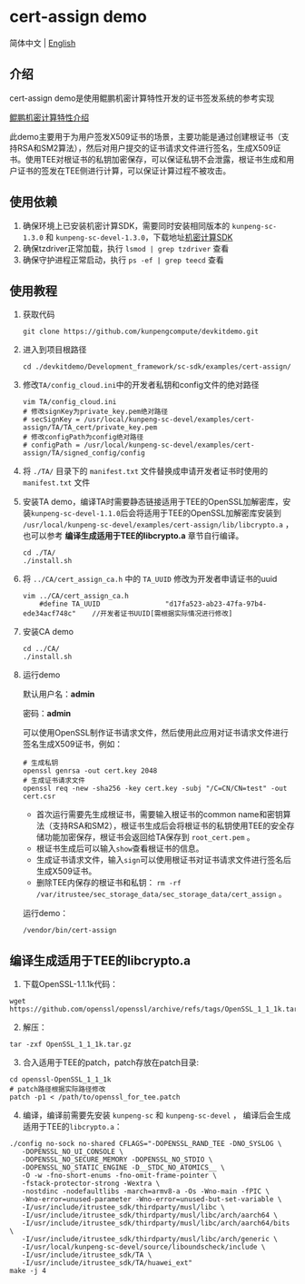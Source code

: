# cert-assign demo

简体中文 | [English](README_en.md)

## 介绍
cert-assign demo是使用鲲鹏机密计算特性开发的证书签发系统的参考实现

[鲲鹏机密计算特性介绍](https://www.hikunpeng.com/zh/developer/boostkit/confidential-computing)

此demo主要用于为用户签发X509证书的场景，主要功能是通过创建根证书（支持RSA和SM2算法），然后对用户提交的证书请求文件进行签名，生成X509证书。使用TEE对根证书的私钥加密保存，可以保证私钥不会泄露，根证书生成和用户证书的签发在TEE侧进行计算，可以保证计算过程不被攻击。

## 使用依赖

1. 确保环境上已安装机密计算SDK，需要同时安装相同版本的 `kunpeng-sc-1.3.0` 和 `kunpeng-sc-devel-1.3.0`，下载地址[机密计算SDK](https://mirrors.huaweicloud.com/kunpeng/archive/Kunpeng_SDK/itrustee/)
2. 确保tzdriver正常加载，执行 `lsmod | grep tzdriver` 查看
3. 确保守护进程正常启动，执行 `ps -ef | grep teecd` 查看

## 使用教程

1. 获取代码

   ```shell
   git clone https://github.com/kunpengcompute/devkitdemo.git
   ```

2. 进入到项目根路径

   ```shell
   cd ./devkitdemo/Development_framework/sc-sdk/examples/cert-assign/
   ```

3. 修改`TA/config_cloud.ini`中的开发者私钥和config文件的绝对路径

   ```shell
   vim TA/config_cloud.ini
   # 修改signKey为private_key.pem绝对路径
   # secSignKey = /usr/local/kunpeng-sc-devel/examples/cert-assign/TA/TA_cert/private_key.pem
   # 修改configPath为config绝对路径
   # configPath = /usr/local/kunpeng-sc-devel/examples/cert-assign/TA/signed_config/config
   ```

4. 将 `./TA/` 目录下的 `manifest.txt` 文件替换成申请开发者证书时使用的 `manifest.txt` 文件

5. 安装TA demo，编译TA时需要静态链接适用于TEE的OpenSSL加解密库，安装`kunpeng-sc-devel-1.1.0`后会将适用于TEE的OpenSSL加解密库安装到 `/usr/local/kunpeng-sc-devel/examples/cert-assign/lib/libcrypto.a` ，也可以参考 **编译生成适用于TEE的libcrypto.a** 章节自行编译。

   ```shell
   cd ./TA/
   ./install.sh
   ```

6. 将 `../CA/cert_assign_ca.h` 中的 `TA_UUID` 修改为开发者申请证书的uuid

   ```shell
   vim ../CA/cert_assign_ca.h
       #define TA_UUID                "d17fa523-ab23-47fa-97b4-ede34acf748c"    //开发者证书UUID[需根据实际情况进行修改]
   ```

7. 安装CA demo

   ```shell
   cd ../CA/
   ./install.sh
   ```

8. 运行demo

   默认用户名：**admin**

   密码：**admin**

   可以使用OpenSSL制作证书请求文件，然后使用此应用对证书请求文件进行签名生成X509证书，例如：
   ```
   # 生成私钥
   openssl genrsa -out cert.key 2048
   # 生成证书请求文件
   openssl req -new -sha256 -key cert.key -subj "/C=CN/CN=test" -out cert.csr
   ```

   - 首次运行需要先生成根证书，需要输入根证书的common name和密钥算法（支持RSA和SM2），根证书生成后会将根证书的私钥使用TEE的安全存储功能加密保存，根证书会返回给TA保存到 `root_cert.pem` 。
   - 根证书生成后可以输入`show`查看根证书的信息。
   - 生成证书请求文件，输入`sign`可以使用根证书对证书请求文件进行签名后生成X509证书。
   - 删除TEE内保存的根证书和私钥： `rm -rf /var/itrustee/sec_storage_data/sec_storage_data/cert_assign` 。

   运行demo：
   ```shell
   /vendor/bin/cert-assign
   ```


## 编译生成适用于TEE的libcrypto.a

1. 下载OpenSSL-1.1.1k代码：
```shell
wget https://github.com/openssl/openssl/archive/refs/tags/OpenSSL_1_1_1k.tar.gz
```

2. 解压：
```shell
tar -zxf OpenSSL_1_1_1k.tar.gz
```

3. 合入适用于TEE的patch，patch存放在patch目录:
```shell
cd openssl-OpenSSL_1_1_1k
# patch路径根据实际路径修改
patch -p1 < /path/to/openssl_for_tee.patch
```

4. 编译，编译前需要先安装 `kunpeng-sc` 和 `kunpeng-sc-devel` ， 编译后会生成适用于TEE的`libcrypto.a`：
```shell
./config no-sock no-shared CFLAGS="-DOPENSSL_RAND_TEE -DNO_SYSLOG \
   -DOPENSSL_NO_UI_CONSOLE \
   -DOPENSSL_NO_SECURE_MEMORY -DOPENSSL_NO_STDIO \
   -DOPENSSL_NO_STATIC_ENGINE -D__STDC_NO_ATOMICS__ \
   -O -w -fno-short-enums -fno-omit-frame-pointer \
   -fstack-protector-strong -Wextra \
   -nostdinc -nodefaultlibs -march=armv8-a -Os -Wno-main -fPIC \
   -Wno-error=unused-parameter -Wno-error=unused-but-set-variable \
   -I/usr/include/itrustee_sdk/thirdparty/musl/libc \
   -I/usr/include/itrustee_sdk/thirdparty/musl/libc/arch/aarch64 \
   -I/usr/include/itrustee_sdk/thirdparty/musl/libc/arch/aarch64/bits \
   -I/usr/include/itrustee_sdk/thirdparty/musl/libc/arch/generic \
   -I/usr/local/kunpeng-sc-devel/source/liboundscheck/include \
   -I/usr/include/itrustee_sdk/TA \
   -I/usr/include/itrustee_sdk/TA/huawei_ext"
make -j 4
```